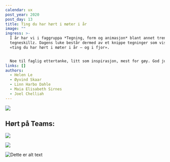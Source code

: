 ```yaml
---
calendar: ux
post_year: 2020
post_day: 13
title: Ting du har hørt i møter i år
image: ""
ingress: >-
  I år har vi i faggruppa *Tegning, form og animasjon* blant annet trent på våre
  tegneskillz. Dagens luke består dermed av et knippe tegninger som visualiserer
  «ting du har hørt i møter i år – og i fjor». 


  Noe til faglig ettertanke, litt som inspirasjon, mest for gøy. God jul 🎅
links: []
authors:
  - Helen Le
  - Øyvind Skaar
  - Linn Harbo Dahle
  - Maia Elisabeth Sirnes
  - Joel Chelliah
---
```

![](/assets/stickie.png)

## Hørt på Teams:

![](/assets/gammelhånd.png)

![](/assets/dyskord-digital.png)

![Dette er alt text](/assets/taetskippertak.png "Ta et skippertak")